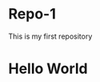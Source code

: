 # Repo-1
This is my first repository
<!DOCTYPE.html>
<html>
<head> <title>Sop1</title></head>
<body>
  <h1>Hello World</h1>
</body>
</html>
